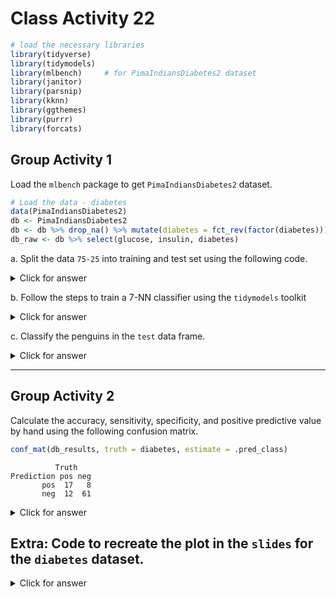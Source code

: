 # Class Activity 22


```r
# load the necessary libraries
library(tidyverse) 
library(tidymodels)
library(mlbench)     # for PimaIndiansDiabetes2 dataset
library(janitor)
library(parsnip)
library(kknn)
library(ggthemes)
library(purrr)
library(forcats)
```



## Group Activity 1

Load the `mlbench` package to get `PimaIndiansDiabetes2` dataset.


```r
# Load the data - diabetes
data(PimaIndiansDiabetes2)
db <- PimaIndiansDiabetes2
db <- db %>% drop_na() %>% mutate(diabetes = fct_rev(factor(diabetes))) 
db_raw <- db %>% select(glucose, insulin, diabetes)
```


a. Split the data `75-25` into training and test set using the following code. 

<details>
<summary class="answer">Click for answer</summary>
*Answer:* 


```r
set.seed(123)

db_split <- initial_split(db, prop = 0.75)

# Create training data
db_train <- db_split %>% training()

# Create testing data
db_test <- db_split %>%  testing()
```
  
</details>

  
b. Follow the steps to train a 7-NN classifier using the `tidymodels` toolkit 
    
<details>
<summary class="answer">Click for answer</summary>
*Answer:* 


```r
# define recipe and preprocess the data
db_recipe <- recipe(diabetes ~ ., data = db_raw) %>%
  step_scale(all_predictors()) %>%
  step_center(all_predictors()) %>%
  prep()
```
    


```r
# specify the model
db_knn_spec7 <- nearest_neighbor(mode = "classification",
                             engine = "kknn",
                             weight_func = "rectangular",
                             neighbors = 7)
```



```r
# define the workflow
db_workflow <- workflow() %>% 
  add_recipe(db_recipe) %>%
  add_model(db_knn_spec7)
```



```r
# fit the model
db_fit <- fit(db_workflow, data = db_train)
```
    
</details>

c. Classify the penguins in the `test` data frame. 


<details>
<summary class="answer">Click for answer</summary>
*Answer:* 


```r
test_features <- db_test %>% select(glucose, insulin) 
db_pred <- predict(db_fit, test_features)

db_results <- db_test %>% 
  select(glucose, insulin, diabetes) %>% 
  bind_cols(predicted = db_pred)

head(db_results, 6)
```

```
   glucose insulin diabetes .pred_class
4       89      94      neg         neg
7       78      88      pos         neg
15     166     175      pos         pos
19     103      83      neg         neg
32     158     245      pos         pos
36     103     192      neg         neg
```

</details>


-----------------------------------------------------------------------------------------------

## Group Activity 2

Calculate the accuracy, sensitivity, specificity, and positive predictive value by hand using the following confusion matrix.


```r
conf_mat(db_results, truth = diabetes, estimate = .pred_class)
```

```
          Truth
Prediction pos neg
       pos  17   8
       neg  12  61
```

<details>
<summary class="answer">Click for answer</summary>
*Answer:* 


```r
accuracy(db_results, truth = diabetes,
         estimate = .pred_class)
```

```
# A tibble: 1 × 3
  .metric  .estimator .estimate
  <chr>    <chr>          <dbl>
1 accuracy binary         0.796
```

```r
sens(db_results, truth = diabetes,
         estimate = .pred_class)
```

```
# A tibble: 1 × 3
  .metric .estimator .estimate
  <chr>   <chr>          <dbl>
1 sens    binary         0.586
```

```r
spec(db_results, truth = diabetes,
         estimate = .pred_class)
```

```
# A tibble: 1 × 3
  .metric .estimator .estimate
  <chr>   <chr>          <dbl>
1 spec    binary         0.884
```

```r
ppv(db_results, truth = diabetes,
         estimate = .pred_class)
```

```
# A tibble: 1 × 3
  .metric .estimator .estimate
  <chr>   <chr>          <dbl>
1 ppv     binary          0.68
```

</details>


## Extra: Code to recreate the plot in the `slides` for the `diabetes` dataset.


<details>
<summary class="answer">Click for answer</summary>
*Answer:* 



```r
metrics_for_k <- function(k, db_train, db_test){
db_knn_spec <- nearest_neighbor(mode = "classification",
                             engine = "kknn",
                             weight_func = "rectangular",
                             neighbors = k)

db_knn_wkflow <- workflow() %>%
  add_recipe(db_recipe) %>%
  add_model(db_knn_spec)

db_knn_fit <- fit(db_knn_wkflow, data = db_train)
test_features <- db_test %>% select(glucose, insulin)
nn1_pred <- predict(db_knn_fit, test_features, type = "raw")

db_results <- db_test %>% 
  select(diabetes) %>% 
  bind_cols(predicted = nn1_pred)
custom_metrics <- metric_set(accuracy, sens, spec, ppv)

metrics <- custom_metrics(db_results,
               truth = diabetes,
               estimate = predicted) 
metrics <- metrics %>% select(-.estimator) %>% mutate(k = rep(k,4))

return(list = metrics)
}
```

<!--


```r
k <- seq(1,40, by=1)
optim.results <- purrr::map_dfr(k, ~metrics_for_k(.x, db_train, db_test)) 
```

-->


```r
optim.results %>%
  ggplot(aes(x = k, y = .estimate, color = forcats::fct_reorder2(.metric, k, .estimate ))) +
  geom_line(size = 1) +
  geom_point(size = 2) +
  theme_minimal() +
  ggthemes::scale_color_wsj() + 
  scale_x_continuous(breaks = k) +
  theme(panel.grid.minor.x = element_blank(),
        axis.text=element_text(size=6, angle = 20))+
  labs(color='Metric', y = "Estimate", x = "K") 
```

<img src="class_activity_22_files/figure-epub3/unnamed-chunk-13-1.png" width="100%" />

</details>
